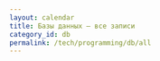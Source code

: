 ```yaml
---
layout: calendar
title: Базы данных — все записи
category_id: db
permalink: /tech/programming/db/all
---
```

